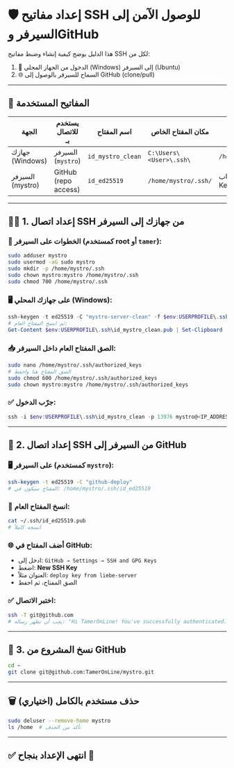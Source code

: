 
# 🛡️ إعداد مفاتيح SSH للوصول الآمن إلى السيرفر وGitHub

هذا الدليل يوضح كيفية إنشاء وضبط مفاتيح SSH لكل من:

1. 🔑 الدخول من الجهاز المحلي (Windows) إلى السيرفر (Ubuntu)
2. 🌐 السماح للسيرفر بالوصول إلى GitHub (clone/pull)

---

## 🧭 المفاتيح المستخدمة

| الجهة             | يستخدم للاتصال بـ     | اسم المفتاح         | مكان المفتاح الخاص            | المفتاح العام يذهب إلى              |
|------------------|------------------------|----------------------|-------------------------------|-------------------------------------|
| جهازك (Windows)  | السيرفر (`mystro`)     | `id_mystro_clean`    | `C:\Users\<User>\.ssh\`       | `/home/mystro/.ssh/authorized_keys` |
| السيرفر (mystro) | GitHub (repo access)   | `id_ed25519`         | `/home/mystro/.ssh/`          | حساب GitHub → Settings → SSH Keys  |

---

## 🧑‍💻 1. إعداد اتصال SSH من جهازك إلى السيرفر

### 🧱 الخطوات على **السيرفر** (كمستخدم root أو `tamer`):

```bash
sudo adduser mystro
sudo usermod -aG sudo mystro
sudo mkdir -p /home/mystro/.ssh
sudo chown mystro:mystro /home/mystro/.ssh
sudo chmod 700 /home/mystro/.ssh
```

### 🖥️ على **جهازك المحلي (Windows)**:

```powershell
ssh-keygen -t ed25519 -C "mystro-server-clean" -f $env:USERPROFILE\.ssh\id_mystro_clean
# ثم انسخ المفتاح العام:
Get-Content $env:USERPROFILE\.ssh\id_mystro_clean.pub | Set-Clipboard
```

### 📥 الصق المفتاح العام داخل السيرفر:

```bash
sudo nano /home/mystro/.ssh/authorized_keys
# الصق المفتاح هنا واحفظ
sudo chmod 600 /home/mystro/.ssh/authorized_keys
sudo chown mystro:mystro /home/mystro/.ssh/authorized_keys
```

### ✅ جرّب الدخول:

```powershell
ssh -i $env:USERPROFILE\.ssh\id_mystro_clean -p 13976 mystro@<IP_ADDRESS>
```

---

## 🔧 2. إعداد اتصال SSH من السيرفر إلى GitHub

### 🖥️ على **السيرفر** (كمستخدم `mystro`):

```bash
ssh-keygen -t ed25519 -C "github-deploy"
# المفتاح سيكون في: /home/mystro/.ssh/id_ed25519
```

### 🔑 انسخ المفتاح العام:

```bash
cat ~/.ssh/id_ed25519.pub
# انسخه كاملاً
```

### 🌐 أضف المفتاح في GitHub:

- ادخل إلى: `GitHub → Settings → SSH and GPG Keys`
- اضغط: **New SSH Key**
- العنوان مثلاً: `deploy key from liebe-server`
- الصق المفتاح، ثم احفظ

### ✅ اختبر الاتصال:

```bash
ssh -T git@github.com
# يجب أن تظهر رسالة: "Hi TamerOnLine! You've successfully authenticated..."
```

---

## 📂 3. نسخ المشروع من GitHub

```bash
cd ~
git clone git@github.com:TamerOnLine/mystro.git
```

---

## 🗑️ حذف مستخدم بالكامل (اختياري)

```bash
sudo deluser --remove-home mystro
ls /home  # تأكد من الحذف
```

---

## ✅ انتهى الإعداد بنجاح 🎉
